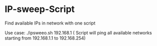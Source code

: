 # IP-sweep-Script

Find available IPs in network with one script

Use case:
./ipsweeo.sh 192.168.1 ( Script will ping all available networks starting from 192.168.1.1 to 192.168.254)
